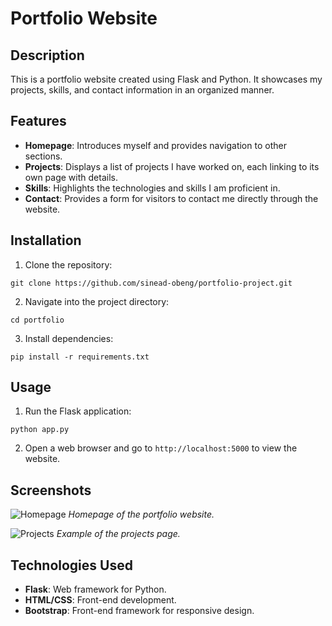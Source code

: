 # Portfolio Website


## Description

This is a portfolio website created using Flask and Python. It showcases my projects, skills, and contact information in an organized manner.

## Features

- **Homepage**: Introduces myself and provides navigation to other sections.
- **Projects**: Displays a list of projects I have worked on, each linking to its own page with details.
- **Skills**: Highlights the technologies and skills I am proficient in.
- **Contact**: Provides a form for visitors to contact me directly through the website.

## Installation

1. Clone the repository:

```
git clone https://github.com/sinead-obeng/portfolio-project.git
```


2. Navigate into the project directory:


```
cd portfolio
```


3. Install dependencies:

```
pip install -r requirements.txt
```


## Usage

1. Run the Flask application:

```
python app.py
```

2. Open a web browser and go to `http://localhost:5000` to view the website.

## Screenshots

![Homepage](screenshots/home.png)
*Homepage of the portfolio website.*

![Projects](screenshots/projects.png)
*Example of the projects page.*

## Technologies Used

- **Flask**: Web framework for Python.
- **HTML/CSS**: Front-end development.
- **Bootstrap**: Front-end framework for responsive design.

